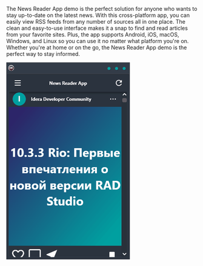 The News Reader App demo is the perfect solution for anyone who wants to stay up-to-date on the latest news. With this cross-platform app, you can easily view RSS feeds from any number of sources all in one place. The clean and easy-to-use interface makes it a snap to find and read articles from your favorite sites. Plus, the app supports Android, iOS, macOS, Windows, and Linux so you can use it no matter what platform you're on. Whether you're at home or on the go, the News Reader App demo is the perfect way to stay informed.

![screenshot](screenshot.gif)
